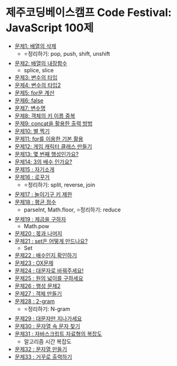 # 제주코딩베이스캠프 Code Festival: JavaScript 100제

- [문제1: 배열의 삭제](doc/001.md)
  - ⭐정리하기: pop, push, shift, unshift
- [문제2: 배열의 내장함수](doc/002.md)
  - splice, slice
- [문제3: 변수의 타입](doc/003.md)
- [문제4: 변수의 타입2](doc/004.md)
- [문제5: for문 계산](doc/005.md)
- [문제6: false](doc/006.md)
- [문제7: 변수명](doc/007.md)
- [문제8: 객체의 키 이름 중복](doc/008.md)
- [문제9: concat을 활용한 출력 방법](doc/009.md)
- [문제10: 별 찍기](doc/010.md)
- [문제11: for를 이용한 기본 활용](doc/011.md)
- [문제12: 게임 캐릭터 클래스 만들기](doc/012.md)
- [문제13: 몇 번째 행성인가요?](doc/013.md)
- [문제14: 3의 배수 인가요?](doc/014.md)
- [문제15 : 자기소개](doc/015.md)
- [문제16 : 로꾸거](doc/016.md)
  - ⭐정리하기: split, reverse, join
- [문제17 : 놀이기구 키 제한](doc/017.md)
- [문제18 : 평균 점수](doc/018.md)
  - parseInt, Math.floor, ⭐정리하기: reduce
- [문제19 : 제곱을 구하자](doc/019.md)
  - Math.pow
- [문제20 : 몫과 나머지](doc/020.md)
- [문제21 : set은 어떻게 만드나요?](doc/021.md)
  - Set
- [문제22 : 배수인지 확인하기](doc/022.md)
- [문제23 : OX문제](doc/023.md)
- [문제24 : 대문자로 바꿔주세요!](doc/024.md)
- [문제25 : 원의 넓이를 구하세요](doc/025.md)
- [문제26 : 행성 문제2](doc/026.md)
- [문제27 : 객체 만들기](doc/027.md)
- [문제28 : 2-gram](doc/028.md)
  - ⭐정리하기: N-gram
- [문제29 : 대문자만 지나가세요](doc/029.md)
- [문제30 : 문자열 속 문자 찾기](doc/030.md)
- [문제31 : 자바스크립트 자료형의 복잡도](doc/031.md)
  - 알고리즘 시간 복잡도 
- [문제32 : 문자열 만들기](doc/032.md)
- [문제33 : 거꾸로 출력하기](doc/033.md)